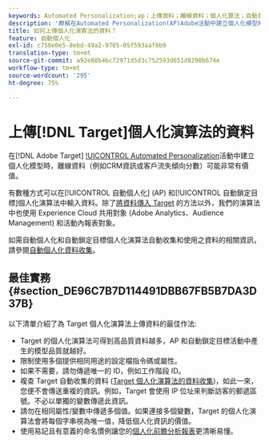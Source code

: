 ```yaml
---
keywords: Automated Personalization;ap；上傳資料；離線資料；個人化算法；自動目標；自動目標；最佳實踐
description: '瞭解在Automated Personalization(AP)Adobe活動中建立個人化模型時如何上傳離線資料，例如CRM資訊。 [!DNL Target] '
title: 如何上傳個人化演算法的資料？
feature: 自動個人化
exl-id: c750e0e5-8ebd-49a2-9705-05f593aaf0b9
translation-type: tm+mt
source-git-commit: a92e88b46c72971d5d3c752593d651d8290b674e
workflow-type: tm+mt
source-wordcount: '295'
ht-degree: 75%

---
```


# 上傳[!DNL Target]個人化演算法的資料

在[!DNL Adobe Target] [!UICONTROL Automated Personalization](AP)活動中建立個人化模型時，離線資料（例如CRM資訊或客戶流失傾向分數）可能非常有價值。

有數種方式可以在[!UICONTROL 自動個人化] (AP) 和[!UICONTROL 自動鎖定目標]個人化演算法中輸入資料。除了[將資料傳入 Target](/help/c-implementing-target/c-considerations-before-you-implement-target/c-methods-to-get-data-into-target/methods-to-get-data-into-target.md#concept_0069C0EFB56C4700BB33F2F35C2B9B17) 的方法以外，我們的演算法中也使用 Experience Cloud 共用對象 (Adobe Analytics、Audience Management) 和活動內報表對象。

如需自動個人化和自動鎖定目標個人化演算法自動收集和使用之資料的相關資訊，請參閱[自動個人化資料收集](/help/c-activities/t-automated-personalization/ap-data.md)。

## 最佳實務 {#section_DE96C7B7D114491DBB67FB5B7DA3D37B}

以下清單介紹了為 Target 個人化演算法上傳資料的最佳作法:

* Target 的個人化演算法可得到高品質資料越多，AP 和自動鎖定目標活動中產生的模型品質就越好。
* 限制使用多個提供相同用途的設定檔指令碼或屬性。
* 如果不需要，請勿傳遞唯一的 ID，例如工作階段 ID。
* 複查 Target 自動收集的資料 ([Target 個人化演算法的資料收集](/help/c-activities/t-automated-personalization/ap-data.md))，如此一來，您便不會傳送重複的資訊。例如，Target 會使用 IP 位址來判斷訪客的郵遞區號。不必以單獨的變數傳遞此資訊。
* 請勿在相同屬性/變數中傳遞多個值。如果連接多個變數，Target 的個人化演算法會將每個字串視為唯一值，降低個人化資訊的價值。
* 使用易記且有意義的命名慣例讓您的[個人化前瞻分析報表](/help/c-reports/c-personalization-insights-reports/personalization-insights-reports.md#concept_A897070E1EDC403EB84CFB7A6ECAD767)更清晰易懂。

